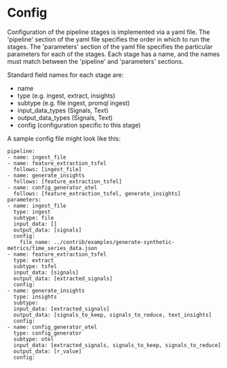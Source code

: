 # Config

Configuration of the pipeline stages is implemented via a yaml file.
The 'pipeline' section of the yaml file specifies the order in which to run the stages.
The 'parameters' section of the yaml file specifies the particular parameters for each of the stages.
Each stage has a name, and the names must match between the 'pipeline' and 'parameters' sections.

Standard field names for each stage are:
- name
- type (e.g. ingest, extract, insights)
- subtype (e.g. file ingest, promql ingest)
- input_data_types (Signals, Text)
- output_data_types (Signals, Text)
- config (configuration specific to this stage)

A sample config file might look like this:

```
pipeline:
- name: ingest_file
- name: feature_extraction_tsfel
  follows: [ingest_file]
- name: generate_insights
  follows: [feature_extraction_tsfel]
- name: config_generator_otel
  follows: [feature_extraction_tsfel, generate_insights]
parameters:
- name: ingest_file
  type: ingest
  subtype: file
  input_data: []
  output_data: [signals]
  config:
    file_name: ../contrib/examples/generate-synthetic-metrics/time_series_data.json
- name: feature_extraction_tsfel
  type: extract
  subtype: tsfel
  input_data: [signals]
  output_data: [extracted_signals]
  config:
- name: generate_insights
  type: insights
  subtype:
  input_data: [extracted_signals]
  output_data: [signals_to_keep, signals_to_reduce, text_insights]
  config:
- name: config_generator_otel
  type: config_generator
  subtype: otel
  input_data: [extracted_signals, signals_to_keep, signals_to_reduce]
  output_data: [r_value]
  config:
```

